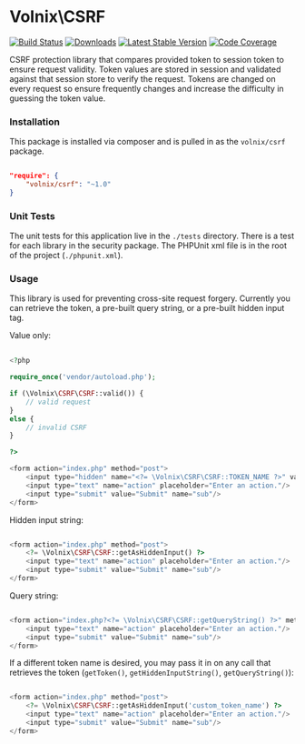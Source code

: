 # Volnix\CSRF

[![Build Status](https://img.shields.io/travis/volnix/csrf.svg?style=flat-square)](https://travis-ci.org/volnix/csrf) [![Downloads](https://img.shields.io/packagist/dt/volnix/csrf.svg?style=flat-square)](https://packagist.org/packages/volnix/csrf) [![Latest Stable Version](https://img.shields.io/packagist/v/volnix/csrf.svg?style=flat-square)](https://packagist.org/packages/volnix/csrf) [![Code Coverage](https://img.shields.io/scrutinizer/coverage/g/volnix/csrf.svg?style=flat-square)](https://scrutinizer-ci.com/g/volnix/csrf/?branch=master)


CSRF protection library that compares provided token to session token to ensure request validity.  Token values are stored in session and validated against that session store to verify the request.  Tokens are changed on every request so ensure frequently changes and increase the difficulty in guessing the token value.

### Installation

This package is installed via composer and is pulled in as the `volnix/csrf` package.

```json

"require": {
    "volnix/csrf": "~1.0"
}

```

### Unit Tests

The unit tests for this application live in the `./tests` directory.  There is a test for each library in the security package.  The PHPUnit xml file is in the root of the project (`./phpunit.xml`).

### Usage

This library is used for preventing cross-site request forgery.  Currently you can retrieve the token, a pre-built query string, or a pre-built hidden input tag.

Value only:

```php
	
<?php

require_once('vendor/autoload.php');

if (\Volnix\CSRF\CSRF::valid()) {
	// valid request
}
else {
	// invalid CSRF
}

?>

<form action="index.php" method="post">
	<input type="hidden" name="<?= \Volnix\CSRF\CSRF::TOKEN_NAME ?>" value="<?= \Volnix\CSRF\CSRF::getToken() ?>"/>
	<input type="text" name="action" placeholder="Enter an action."/>
	<input type="submit" value="Submit" name="sub"/>
</form>

```

Hidden input string:

```php

<form action="index.php" method="post">
	<?= \Volnix\CSRF\CSRF::getAsHiddenInput() ?>
	<input type="text" name="action" placeholder="Enter an action."/>
	<input type="submit" value="Submit" name="sub"/>
</form>

```

Query string:

```php

<form action="index.php?<?= \Volnix\CSRF\CSRF::getQueryString() ?>" method="get">
	<input type="text" name="action" placeholder="Enter an action."/>
	<input type="submit" value="Submit" name="sub"/>
</form>

```

If a different token name is desired, you may pass it in on any call that retrieves the token (`getToken()`, `getHiddenInputString()`, `getQueryString()`):

```php

<form action="index.php" method="post">
	<?= \Volnix\CSRF\CSRF::getAsHiddenInput('custom_token_name') ?>
	<input type="text" name="action" placeholder="Enter an action."/>
	<input type="submit" value="Submit" name="sub"/>
</form>

```